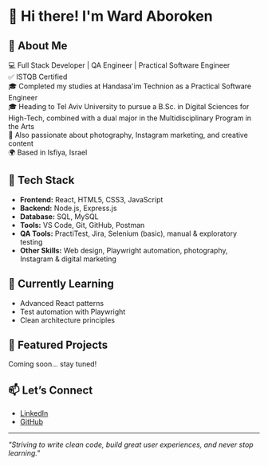 # 👋 Hi there! I'm Ward Aboroken

## 💼 About Me

💻 Full Stack Developer | QA Engineer | Practical Software Engineer  
✅ ISTQB Certified  
🎓 Completed my studies at Handasa'im Technion as a Practical Software Engineer  
🎓 Heading to Tel Aviv University to pursue a B.Sc. in Digital Sciences for High-Tech, combined with a dual major in the Multidisciplinary Program in the Arts  
📸 Also passionate about photography, Instagram marketing, and creative content  
🌍 Based in Isfiya, Israel  

## 🚀 Tech Stack

- **Frontend:** React, HTML5, CSS3, JavaScript  
- **Backend:** Node.js, Express.js  
- **Database:** SQL, MySQL  
- **Tools:** VS Code, Git, GitHub, Postman  
- **QA Tools:** PractiTest, Jira, Selenium (basic), manual & exploratory testing  
- **Other Skills:** Web design, Playwright automation, photography, Instagram & digital marketing  

## 🧠 Currently Learning

- Advanced React patterns  
- Test automation with Playwright  
- Clean architecture principles

## 📌 Featured Projects

Coming soon... stay tuned!

## 📫 Let’s Connect

- [LinkedIn](https://www.linkedin.com/in/ward-aboroken-6...)  
- [GitHub](https://github.com/ward-aboroken)

---

_"Striving to write clean code, build great user experiences, and never stop learning."_
